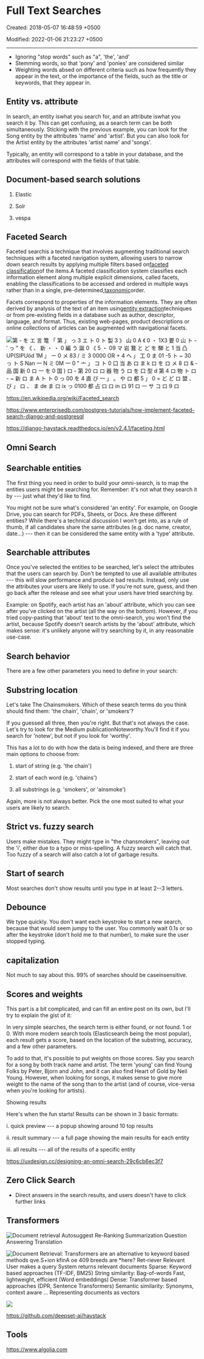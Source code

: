 # Full Text Searches

Created: 2018-05-07 16:48:59 +0500

Modified: 2022-01-06 21:23:27 +0500

---

- Ignoring "stop words" such as "a", 'the', 'and'
- Stemming words, so that 'pony' and 'ponies' are considered similar
- Weighting words absed on different criteria such as how frequently they appear in the text, or the importance of the fields, such as the title or keywords, that they appear in.

## Entity vs. attribute

In search, an entity iswhat you search for, and an attribute iswhat you search it by. This can get confusing, as a search term can be both simultaneously. Sticking with the previous example, you can look for the Song entity by the attributes 'name' and 'artist'. But you can also look for the Artist entity by the attributes 'artist name' and 'songs'.

Typically, an entity will correspond to a table in your database, and the attributes will correspond with the fields of that table.

## Document-based search solutions

1. Elastic

2. Solr

3. vespa

## Faceted Search

Faceted searchis a technique that involves augmenting traditional search techniques with a faceted navigation system, allowing users to narrow down search results by applying multiple filters based on[faceted classification](https://en.wikipedia.org/wiki/Faceted_classification)of the items.A faceted classification system classifies each information element along multiple explicit dimensions, called facets, enabling the classifications to be accessed and ordered in multiple ways rather than in a single, pre-determined,[taxonomic](https://en.wikipedia.org/wiki/Taxonomy_(general))order.

Facets correspond to properties of the information elements. They are often derived by analysis of the text of an item using[entity extraction](https://en.wikipedia.org/wiki/Entity_extraction)techniques or from pre-existing fields in a database such as author, descriptor, language, and format. Thus, existing web-pages, product descriptions or online collections of articles can be augmented with navigational facets.

![第 - を エ 言 篭 「 第 」 っ 3 エ ト 0 ト 製 3 》 山 0 A 《 0 ・ 1X3 要 0 山 ト - ′ っ " を 《 、 新 ・ ・ 0 編 う 誕 0 《 5 ・ 09 マ 岩 鵞 と ど を 騨 と 1 当 凸 UP(SIPUöd 1M 」 ー 0 メ 83 / ミ 3 0000 OR + 4 へ 」 工 0 ま 01 -5 ト ~ 30 っ ト S Nan 一 N ミ 0M 一 0 " 亠 」 コ ト 0 口 当 あ ロ ま k ロ を ロ メ 8 ロ & - 品 国 新 0 ロ 一 を 0 国 ) ロ - 第 20 ロ ロ 器 物 う ロ を 口 型 d 第 4 ロ 物 ト ロ - ~ 新 ロ ま A ト ト 0 っ 00 を 4 直 び 一 」 。 や ロ 都 5 」 0 = ど ど ロ 盟 、 び 」 ロ 、 ま de ま ロ ⅸ っ 0100 都 占 ロ ロ in ロ 91 ロ 一 サ コ ロ 9 ロ ](../../media/Technologies-Elasticsearch-Full-Text-Searches-image1.jpg)

<https://en.wikipedia.org/wiki/Faceted_search>

<https://www.enterprisedb.com/postgres-tutorials/how-implement-faceted-search-django-and-postgresql>

<https://django-haystack.readthedocs.io/en/v2.4.1/faceting.html>

## Omni Search

## Searchable entities

The first thing you need in order to build your omni-search, is to map the entities users might be searching for. Remember: it's not what they search it by --- just what they'd like to find.

You might not be sure what's considered 'an entity'. For example, on Google Drive, you can search for PDFs, Sheets, or Docs. Are these different entities? While there's a technical discussion I won't get into, as a rule of thumb, if all candidates share the same attributes (e.g. doc name, creator, date...) --- then it can be considered the same entity with a 'type' attribute.

## Searchable attributes

Once you've selected the entities to be searched, let's select the attributes that the users can search by. Don't be tempted to use all available attributes --- this will slow performance and produce bad results. Instead, only use the attributes your users are likely to use. If you're not sure, guess, and then go back after the release and see what your users have tried searching by.

Example: on Spotify, each artist has an 'about' attribute, which you can see after you've clicked on the artist (all the way on the bottom). However, if you tried copy-pasting that 'about' text to the omni-search, you won't find the artist, because Spotify doesn't search artists by the 'about' attribute, which makes sense: it's unlikely anyone will try searching by it, in any reasonable use-case.

## Search behavior

There are a few other parameters you need to define in your search:

## Substring location

Let's take The Chainsmokers. Which of these search terms do you think should find them: 'the chain', 'chain', or 'smokers'?

If you guessed all three, then you're right. But that's not always the case. Let's try to look for the Medium publicationNoteworthy.You'll find it if you search for 'notew', but not if you look for 'worthy'.

This has a lot to do with how the data is being indexed, and there are three main options to choose from:

1. start of string (e.g. 'the chain')

2. start of each word (e.g. 'chains')

3. all substrings (e.g. 'smokers', or 'ainsmoke')

Again, more is not always better. Pick the one most suited to what your users are likely to search.

## Strict vs. fuzzy search

Users make mistakes. They might type in "the chansmokers", leaving out the 'i', either due to a typo or miss-spelling. A fuzzy search will catch that. Too fuzzy of a search will also catch a lot of garbage results.

## Start of search

Most searches don't show results until you type in at least 2--3 letters.

## Debounce

We type quickly. You don't want each keystroke to start a new search, because that would seem jumpy to the user. You commonly wait 0.1s or so after the keystroke (don't hold me to that number), to make sure the user stopped typing.

## capitalization

Not much to say about this. 99% of searches should be caseinsensitive.

## Scores and weights

This part is a bit complicated, and can fill an entire post on its own, but I'll try to explain the gist of it:

In very simple searches, the search term is either found, or not found. 1 or 0. With more modern search tools (Elasticsearch being the most popular), each result gets a score, based on the location of the substring, accuracy, and a few other parameters.

To add to that, it's possible to put weights on those scores. Say you search for a song by both track name and artist. The term 'young' can find Young Folks by Peter, Bjorn and John, and it can also find Heart of Gold by Neil Young. However, when looking for songs, it makes sense to give more weight to the name of the song than to the artist (and of course, vice-versa when you're looking for artists).

Showing results

Here's when the fun starts! Results can be shown in 3 basic formats:

i.  quick preview --- a popup showing around 10 top results

ii. result summary --- a full page showing the main results for each entity

iii. all results --- all of the results of a specific entity

<https://uxdesign.cc/designing-an-omni-search-29c6cb6ec3f7>

## Zero Click Search

- Direct answers in the search results, and users doesn't have to click further links

## Transformers

![Document retrieval Autosuggest Re-Ranking Summarization Question Answering Translation ](../../media/Technologies-Elasticsearch-Full-Text-Searches-image2.jpeg)

![Document Retrieval: Transformers are an alternative to keyword based methods qve.S+ion kfinA oe 409 breeds are *here? Ret-riever Relevant User makes a query System returns relevant documents Sparse: Keyword based approaches (TF-IDF, BM25) String similarity: Bag-of-words Fast, lightweight, efficient (Word embeddings) Dense: Transformer based approaches (DPR, Sentence Transformers) Semantic similarity: Synonyms, context aware ... Representing documents as vectors ](../../media/Technologies-Elasticsearch-Full-Text-Searches-image3.jpeg)

![](../../media/Technologies-Elasticsearch-Full-Text-Searches-image4.jpeg)

<https://github.com/deepset-ai/haystack>

## Tools

<https://www.algolia.com>
